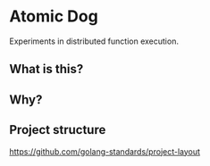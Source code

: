 # Atomic Dog
Experiments in distributed function execution.

## What is this?

## Why?

## Project structure
https://github.com/golang-standards/project-layout
